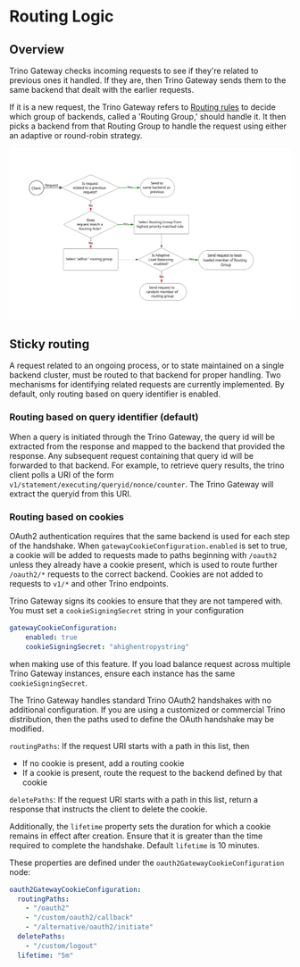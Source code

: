# Routing Logic

## Overview

Trino Gateway checks incoming requests to see if they're related to previous 
ones it handled. If they are, then Trino Gateway sends them to the same backend 
that dealt with the earlier requests.

If it is a new request, the Trino Gateway refers to [Routing rules](routing-rules.md) 
to decide which group of backends, called a 'Routing Group,' should handle it. 
It then picks a backend from that Routing Group to handle the request using 
either an adaptive or round-robin strategy.

![Request Routing Flow](assets/gateway-routing-flow.svg)

## Sticky routing

A request related to an ongoing process, or to state maintained on a single 
backend cluster, must be routed to that backend for proper handling. Two 
mechanisms for identifying related requests are currently implemented. By default,
only routing based on query identifier is enabled.

### Routing based on query identifier (default)

When a query is initiated through the Trino Gateway, the query id will be 
extracted from the response and mapped to the backend that provided the 
response. Any subsequent request containing that query id will be forwarded 
to that backend. For example, to retrieve query results, the trino client 
polls a URI of the form 
`v1/statement/executing/queryid/nonce/counter`. The Trino Gateway will extract
the queryid from this URI.

### Routing based on cookies

OAuth2 authentication requires that the same backend is used for each step of 
the handshake. When `gatewayCookieConfiguration.enabled` is set to true, a cookie 
will be added to requests made to paths beginning with `/oauth2` unless they already have 
a cookie present, which is used to route further `/oauth2/*` requests to the correct backend. 
Cookies are not added to requests to `v1/*` and other Trino endpoints.

Trino Gateway signs its cookies to ensure that they are not tampered with. You 
must set a `cookieSigningSecret` string in your configuration
```yaml
gatewayCookieConfiguration:
    enabled: true
    cookieSigningSecret: "ahighentropystring"
```
when making use of this feature. If you load balance request across multiple Trino Gateway
instances, ensure each instance has the same `cookieSigningSecret`.

The Trino Gateway handles standard Trino OAuth2 handshakes with no additional 
configuration. If you are using a customized or commercial Trino distribution, then
the paths used to define the OAuth handshake may be modified.

`routingPaths`: If the request URI starts with a path in this list, then
* If no cookie is present, add a routing cookie
* If a cookie is present, route the request to the backend defined by that cookie

`deletePaths`: If the request URI starts with a path in this list,
return a response that instructs the client to delete the cookie.

Additionally, the `lifetime` property sets the duration for which a cookie remains in 
effect after creation. Ensure that it is greater than
the time required to complete the handshake. Default `lifetime` is 10 minutes.

These properties are defined under the `oauth2GatewayCookieConfiguration` node: 

```yaml
oauth2GatewayCookieConfiguration:
  routingPaths:
    - "/oauth2"
    - "/custom/oauth2/callback"
    - "/alternative/oauth2/initiate"
  deletePaths:
    - "/custom/logout"
  lifetime: "5m"
```
